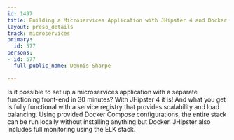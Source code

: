 ```yaml
---
id: 1497
title: Building a Microservices Application with JHipster 4 and Docker in 30 Minutes
layout: preso_details
track: microservices
primary:
  id: 577
persons:
- id: 577
  full_public_name: Dennis Sharpe

---
```

Is it possible to set up a microservices application with a separate functioning front-end in 30 minutes? With JHipster 4 it is! And what you get is fully functional with a service registry that provides scalability and load balancing. Using provided Docker Compose configurations, the entire stack can be run locally without installing anything but Docker. JHipster also includes full monitoring using the ELK stack. 